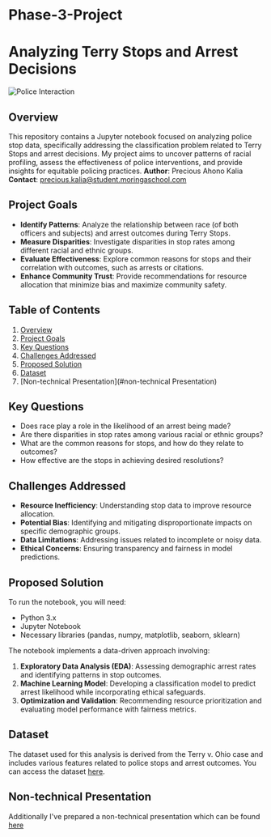 # Phase-3-Project
# Analyzing Terry Stops and Arrest Decisions

![Police Interaction]((https://github.com/ahonokalia/Phase-3-Project/blob/main/photo%201.jpg))

## Overview

This repository contains a Jupyter notebook focused on analyzing police stop data, specifically addressing the classification problem related to Terry Stops and arrest decisions. My project aims to uncover patterns of racial profiling, assess the effectiveness of police interventions, and provide insights for equitable policing practices.
**Author**: Precious Ahono Kalia  
**Contact**: [precious.kalia@student.moringaschool.com](mailto:precious.kalia@student.moringaschool.com)


## Project Goals
- **Identify Patterns**: Analyze the relationship between race (of both officers and subjects) and arrest outcomes during Terry Stops.
- **Measure Disparities**: Investigate disparities in stop rates among different racial and ethnic groups.
- **Evaluate Effectiveness**: Explore common reasons for stops and their correlation with outcomes, such as arrests or citations.
- **Enhance Community Trust**: Provide recommendations for resource allocation that minimize bias and maximize community safety.
## Table of Contents

1. [Overview](#overview)
2. [Project Goals](#project-goals)
3. [Key Questions](#key-questions)
4. [Challenges Addressed](#challenges-addressed)
5. [Proposed Solution](#proposed-solution)
6. [Dataset](#dataset)
7. [Non-technical Presentation](#non-technical Presentation)


## Key Questions

- Does race play a role in the likelihood of an arrest being made?
- Are there disparities in stop rates among various racial or ethnic groups?
- What are the common reasons for stops, and how do they relate to outcomes?
- How effective are the stops in achieving desired resolutions?

## Challenges Addressed

- **Resource Inefficiency**: Understanding stop data to improve resource allocation.
- **Potential Bias**: Identifying and mitigating disproportionate impacts on specific demographic groups.
- **Data Limitations**: Addressing issues related to incomplete or noisy data.
- **Ethical Concerns**: Ensuring transparency and fairness in model predictions.

## Proposed Solution
To run the notebook, you will need:

- Python 3.x
- Jupyter Notebook
- Necessary libraries (pandas, numpy, matplotlib, seaborn, sklearn)

The notebook implements a data-driven approach involving:

1. **Exploratory Data Analysis (EDA)**: Assessing demographic arrest rates and identifying patterns in stop outcomes.
2. **Machine Learning Model**: Developing a classification model to predict arrest likelihood while incorporating ethical safeguards.
3. **Optimization and Validation**: Recommending resource prioritization and evaluating model performance with fairness metrics.

## Dataset

The dataset used for this analysis is derived from the Terry v. Ohio case and includes various features related to police stops and arrest outcomes. You can access the dataset [here]((https://github.com/ahonokalia/Phase-3-Project/blob/main/Terry_Stops_20241201.csv)).

## Non-technical Presentation
Additionally I've prepared a non-technical presentation which can be found [here](https://github.com/ahonokalia/Phase-3-Project/blob/main/Non-Technical%20Presentation_%20Analyzing%20Terry%20Stops%20and%20Arrest%20Decisions.pdf)


